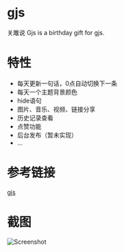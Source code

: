 # gjs
关雎说
Gjs is a birthday gift for gjs.

# 特性
* 每天更新一句话，0点自动切换下一条
* 每天一个主题背景颜色
* hide语句
* 图片、音乐、视频、链接分享
* 历史记录查看
* 点赞功能
* 后台发布（暂未实现）
* ...

# 参考链接
[gjs](http://ddiu.pw/gjs-e)

# 截图
![Screenshot](http://ostfcwjy3.bkt.clouddn.com/17-12-16/66150101.jpg)
